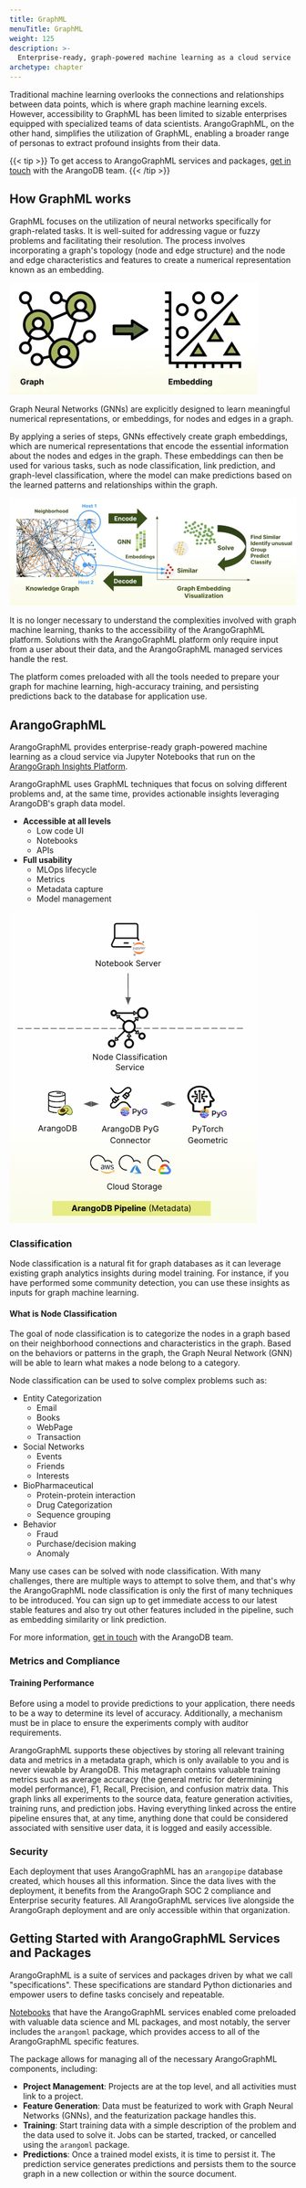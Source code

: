 ```yaml
---
title: GraphML
menuTitle: GraphML
weight: 125
description: >-
  Enterprise-ready, graph-powered machine learning as a cloud service
archetype: chapter
---
```

Traditional machine learning overlooks the connections and relationships
between data points, which is where graph machine learning excels. However,
accessibility to GraphML has been limited to sizable enterprises equipped with
specialized teams of data scientists. ArangoGraphML, on the other hand,
simplifies the utilization of GraphML, enabling a broader range of personas to
extract profound insights from their data.

{{< tip >}}
To get access to ArangoGraphML services and packages,
[get in touch](https://www.arangodb.com/contact/)
with the ArangoDB team.
{{< /tip >}}

## How GraphML works

GraphML focuses on the utilization of neural networks specifically for
graph-related tasks. It is well-suited for addressing vague or fuzzy problems
and facilitating their resolution. The process involves incorporating a graph's
topology (node and edge structure) and the node and edge characteristics and
features to create a numerical representation known as an embedding.

![GraphML Embeddings](../../../images/GraphML-Embeddings.webp)

Graph Neural Networks (GNNs) are explicitly designed to learn meaningful
numerical representations, or embeddings, for nodes and edges in a graph.

By applying a series of steps, GNNs effectively create graph embeddings,
which are numerical representations that encode the essential information
about the nodes and edges in the graph. These embeddings can then be used
for various tasks, such as node classification, link prediction, and
graph-level classification, where the model can make predictions based on the
learned patterns and relationships within the graph.

![GraphML Workflow](../../../images/GraphML-How-it-works.webp)

It is no longer necessary to understand the complexities involved with graph
machine learning, thanks to the accessibility of the ArangoGraphML platform.
Solutions with the ArangoGraphML platform only require input from a user about
their data, and the ArangoGraphML managed services handle the rest.

The platform comes preloaded with all the tools needed to prepare your graph
for machine learning, high-accuracy training, and persisting predictions back
to the database for application use. 

## ArangoGraphML

ArangoGraphML provides enterprise-ready graph-powered machine learning as a
cloud service via Jupyter Notebooks that run on the
[ArangoGraph Insights Platform](https://dashboard.arangodb.cloud/home?utm_source=docs&utm_medium=cluster_pages&utm_campaign=docs_traffic).

ArangoGraphML uses GraphML techniques that focus on solving different problems
and, at the same time, provides actionable insights leveraging ArangoDB's graph
data model.

- **Accessible at all levels**
  - Low code UI
  - Notebooks
  - APIs
- **Full usability**
  - MLOps lifecycle
  - Metrics
  - Metadata capture
  - Model management

![ArangoGraphML Pipeline](../../../images/ArangoGraphML_Pipeline.png)

### Classification

Node classification is a natural fit for graph databases as it can leverage
existing graph analytics insights during model training. For instance, if you
have performed some community detection, you can use these insights as inputs
for graph machine learning. 

#### What is Node Classification

The goal of node classification is to categorize the nodes in a graph based on
their neighborhood connections and characteristics in the graph. Based on the
behaviors or patterns in the graph, the Graph Neural Network (GNN) will be able
to learn what makes a node belong to a category.

Node classification can be used to solve complex problems such as:
- Entity Categorization 
  - Email
  - Books
  - WebPage
  - Transaction
- Social Networks
  - Events
  - Friends
  - Interests
- BioPharmaceutical
  - Protein-protein interaction
  - Drug Categorization
  - Sequence grouping
- Behavior
  - Fraud 
  - Purchase/decision making
  - Anomaly 

Many use cases can be solved with node classification. With many challenges,
there are multiple ways to attempt to solve them, and that's why the
ArangoGraphML node classification is only the first of many techniques to be
introduced. You can sign up to get immediate access to our latest stable
features and also try out other features included in the pipeline, such as
embedding similarity or link prediction.

For more information, [get in touch](https://www.arangodb.com/contact/)
with the ArangoDB team.

### Metrics and Compliance

#### Training Performance

Before using a model to provide predictions to your application, there needs
to be a way to determine its level of accuracy. Additionally, a mechanism must
be in place to ensure the experiments comply with auditor requirements.

ArangoGraphML supports these objectives by storing all relevant training data
and metrics in a metadata graph, which is only available to you and is never
viewable by ArangoDB. This metagraph contains valuable training metrics such as
average accuracy (the general metric for determining model performance), F1,
Recall, Precision, and confusion matrix data. This graph links all experiments
to the source data, feature generation activities, training runs, and prediction
jobs. Having everything linked across the entire pipeline ensures that, at any
time, anything done that could be considered associated with sensitive user data,
it is logged and easily accessible.

### Security

Each deployment that uses ArangoGraphML has an `arangopipe` database created,
which houses all this information. Since the data lives with the deployment,
it benefits from the ArangoGraph SOC 2 compliance and Enterprise security features.
All ArangoGraphML services live alongside the ArangoGraph deployment and are only
accessible within that organization.

## Getting Started with ArangoGraphML Services and Packages

ArangoGraphML is a suite of services and packages driven by what we call
"specifications". These specifications are standard Python dictionaries and
empower users to define tasks concisely and repeatable.

[Notebooks](../../arangograph/notebooks.md) that have the ArangoGraphML services
enabled come preloaded with valuable data science and ML packages, and most
notably, the server includes the `arangoml` package, which provides access
to all of the ArangoGraphML specific features.

The package allows for managing all of the necessary ArangoGraphML components, including:
- **Project Management**: Projects are at the top level, and all activities must
  link to a project.
- **Feature Generation**: Data must be featurized to work with Graph Neural Networks
  (GNNs), and the featurization package handles this.
- **Training**: Start training data with a simple description of the problem and
  the data used to solve it. Jobs can be started, tracked, or cancelled using
  the `arangoml` package.
- **Predictions**: Once a trained model exists, it is time to persist it.
  The prediction service generates predictions and persists them to the source
  graph in a new collection or within the source document.
